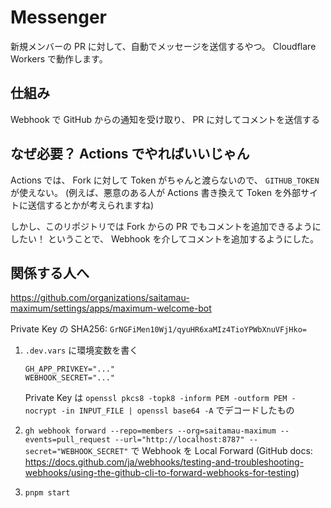 # Messenger

新規メンバーの PR に対して、自動でメッセージを送信するやつ。
Cloudflare Workers で動作します。

## 仕組み

Webhook で GitHub からの通知を受け取り、 PR に対してコメントを送信する

## なぜ必要？ Actions でやればいいじゃん

Actions では、 Fork に対して Token がちゃんと渡らないので、 `GITHUB_TOKEN` が使えない。
(例えば、悪意のある人が Actions 書き換えて Token を外部サイトに送信するとかが考えられますね)

しかし、このリポジトリでは Fork からの PR でもコメントを追加できるようにしたい！
ということで、 Webhook を介してコメントを追加するようにした。

## 関係する人へ

<https://github.com/organizations/saitamau-maximum/settings/apps/maximum-welcome-bot>

Private Key の SHA256: `GrNGFiMen10Wj1/qyuHR6xaMIz4TioYPWbXnuVFjHko=`

1. `.dev.vars` に環境変数を書く

   ```plaintext
   GH_APP_PRIVKEY="..."
   WEBHOOK_SECRET="..."
   ```

   Private Key は `openssl pkcs8 -topk8 -inform PEM -outform PEM -nocrypt -in INPUT_FILE | openssl base64 -A` でデコードしたもの

2. `gh webhook forward --repo=members --org=saitamau-maximum --events=pull_request --url="http://localhost:8787" --secret="WEBHOOK_SECRET"` で Webhook を Local Forward
   (GitHub docs: <https://docs.github.com/ja/webhooks/testing-and-troubleshooting-webhooks/using-the-github-cli-to-forward-webhooks-for-testing>)
3. `pnpm start`
